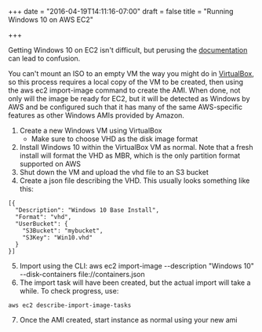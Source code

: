 +++
date = "2016-04-19T14:11:16-07:00"
draft = false
title = "Running Windows 10 on AWS EC2"

+++

Getting Windows 10 on EC2 isn't difficult, but perusing the [documentation]
can lead to confusion.

You can't mount an ISO to an empty VM the way you might do in [VirtualBox],
so this process requires a local copy of the VM to be created, then
using the aws ec2 import-image command to create the AMI. When done,
not only will the image be ready for EC2, but it will be detected as
Windows by AWS and be configured such that it has many of the same
AWS-specific features as other Windows AMIs provided by Amazon.

1. Create a new Windows VM using VirtualBox
   - Make sure to choose VHD as the disk image format
2. Install Windows 10 within the VirtualBox VM as normal.
   Note that a fresh install will format the VHD as MBR,
   which is the only partition format supported on AWS
3. Shut down the VM and upload the vhd file to an S3 bucket
4. Create a json file describing the VHD. This usually looks something like this:
```
[{
  "Description": "Windows 10 Base Install",
  "Format": "vhd",
  "UserBucket": {
    "S3Bucket": "mybucket",
    "S3Key": "Win10.vhd"
  }
}]
```
5. Import using the CLI: aws ec2 import-image --description "Windows 10" --disk-containers file://containers.json
6. The import task will have been created, but the actual import will
   take a while. To check progress, use: 
```
aws ec2 describe-import-image-tasks
```
7. Once the AMI created, start instance as normal using your new ami

[documentation]: http://docs.aws.amazon.com/AWSEC2/latest/UserGuide/UsingImportImage.html
[VirtualBox]: https://www.virtualbox.org/
